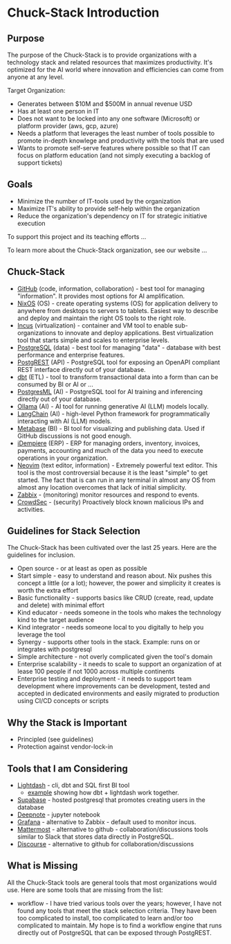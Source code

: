 # Chuck-Stack Introduction

## Purpose
The purpose of the Chuck-Stack is to provide organizations with a technology stack and related resources that maximizes productivity. It's optimized for the AI world where innovation and efficiencies can come from anyone at any level.

Target Organization:
- Generates between $10M and $500M in annual revenue USD
- Has at least one person in IT
- Does not want to be locked into any one software (Microsoft) or platform provider (aws, gcp, azure)
- Needs a platform that leverages the least number of tools possible to promote in-depth knowlege and productivity with the tools that are used
- Wants to promote self-serve features where possible so that IT can focus on platform education (and not simply executing a backlog of support tickets)

## Goals
- Minimize the number of IT-tools used by the organization
- Maximize IT's ability to provide self-help within the organization
- Reduce the organization's dependency on IT for strategic initiative execution

To support this project and its teaching efforts ...

To learn more about the Chuck-Stack organization, see our website ...

## Chuck-Stack
- [GitHub](https://github.com/) (code, information, collaboration) - best tool for managing "information". It provides most options for AI amplification.
- [NixOS](https://nixos.org/) (OS) - create operating systems (OS) for application delivery to anywhere from desktops to servers to tablets. Easiest way to describe and deploy and maintain the right OS tools to the right role.
- [Incus](https://linuxcontainers.org/incus/docs/main/) (virtualization) - container and VM tool to enable sub-organizations to innovate and deploy applications. Best virtualization tool that starts simple and scales to enterprise levels.
- [PostgreSQL](https://www.postgresql.org/) (data) - best tool for managing "data" - database with best performance and enterprise features.
- [PostgREST](https://postgrest.org/) (API) - PostgreSQL tool for exposing an OpenAPI compliant REST interface directly out of your database.
- [dbt](https://www.getdbt.com/) (ETL) - tool to transform transactional data into a form than can be consumed by BI or AI or ...
- [PostgresML](https://postgresml.org/) (AI) - PostgreSQL tool for AI training and inferencing directly out of your database.
- [Ollama](https://ollama.com/) (AI) - AI tool for running generative AI (LLM) models locally.
- [LangChain](https://www.langchain.com/) (AI) - high-level Python framework for programmatically interacting with AI (LLM) models.
- [Metabase](https://www.metabase.com/) (BI) - BI tool for visualizing and publishing data. Used if GitHub discussions is not good enough.
- [iDempiere](https://www.idempiere.org/) (ERP) - ERP for managing orders, inventory, invoices, payments, accounting and much of the data you need to execute operations in your organization.
- [Neovim](https://neovim.io/) (text editor, information) - Extremely powerful text editor. This tool is the most controversial because it is the least "simple" to get started. The fact that is can run in any terminal in almost any OS from almost any location overcomes that lack of initial simplicity.
- [Zabbix](https://www.zabbix.com/) - (monitoring) monitor resources and respond to events.
- [CrowdSec](https://www.crowdsec.net/) - (security) Proactively block known malicious IPs and activities.

## Guidelines for Stack Selection
The Chuck-Stack has been cultivated over the last 25 years. Here are the guidelines for inclusion.
- Open source - or at least as open as possible
- Start simple - easy to understand and reason about. Nix pushes this concept a little (or a lot); however, the power and simplicity it creates is worth the extra effort
- Basic functionality - supports basics like CRUD (create, read, update and delete) with minimal effort
- Kind educator - needs someone in the tools who makes the technology kind to the target audience
- Kind integrator - needs someone local to you digitally to help you leverage the tool
- Synergy - supports other tools in the stack. Example: runs on or integrates with postgresql
- Simple architecture - not overly complicated given the tool's domain
- Enterprise scalability - it needs to scale to support an organization of at lease 100 people if not 1000 across multiple continents
- Enterprise testing and deployment - it needs to support team development where improvements can be development, tested and accepted in dedicated environments and easily migrated to production using CI/CD concepts or scripts

## Why the Stack is Important
- Principled (see guidelines)
- Protection against vendor-lock-in

## Tools that I am Considering
- [Lightdash](https://www.lightdash.com/) - cli, dbt and SQL first BI tool
  - [example](https://www.loom.com/share/c0805a236a994de397ac5142fdfe4b7f) showing how dbt + lightdash work together.
- [Supabase](https://supabase.com/) - hosted postgresql that promotes creating users in the database
- [Deepnote](https://deepnote.com/) - jupyter notebook
- [Grafana](https://grafana.com/) - alternative to Zabbix - default used to monitor incus.
- [Mattermost](https://mattermost.com/) - alternative to github - collaboration/discussions tools similar to Slack that stores data directly in PostgreSQL.
- [Discourse](https://www.discourse.org/) - alternative to github for collaboration/discussions

## What is Missing
All the Chuck-Stack tools are general tools that most organizations would use. Here are some tools that are missing from the list:
- workflow - I have tried various tools over the years; however, I have not found any tools that meet the stack selection criteria. They have been too complicated to install, too complicated to learn and/or too complicated to maintain. My hope is to find a workflow engine that runs directly out of PostgreSQL that can be exposed through PostgREST.
